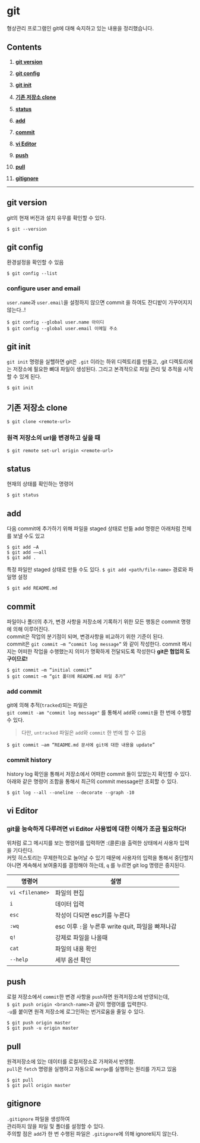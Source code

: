 # git

형상관리 프로그램인 git에 대해 숙지하고 있는 내용을 정리했습니다.

## Contents

  1. **[git version](#git-version)**
  1. **[git config](#git-config)**
  1. **[git init](#git-init)**
  1. **[기존 저장소 clone](#기존-저장소-clone)**
  1. **[status](#status)**
  1. **[add](#add)**
  1. **[commit](#commit)**
  1. **[vi Editor](#vi-Editor)**
  1. **[push](#push)**
  1. **[pull](#pull)**


  1. **[gitignore](#gitignore)**


   

---

## git version
git의 현재 버전과 설치 유무를 확인할 수 있다.

```
$ git --version
```

## git config

환경설정을 확인할 수 있음

```
$ git config --list
```

### configure user and email
`user.name`과 `user.email`을 설정하지 않으면 commit 을 하여도 잔디밭이 가꾸어지지 않는다..!

```
$ git config --global user.name 아이디
$ git config --global user.email 이메일 주소
```


## git init
`git init` 명령을 실핼하면 git은 `.git` 이라는 하위 디렉토리를 만들고, .git 디렉토리에는 저장소에 필요한 뼈대 파일이 생성된다. 그리고 본격적으로 파일 관리 및 추적을 시작할 수 있게 된다.

```
$ git init
```


## 기존 저장소 clone

```
$ git clone <remote-url>
```

### 원격 저장소의 url을 변경하고 싶을 때

```
$ git remote set-url origin <remote-url>
```

## status
현재의 상태를 확인하는 명령어

```
$ git status
```

## add
다음 commit에 추가하기 위해 파일을 staged 상태로 만듦
add 명령은 아래처럼 전체를 보낼 수도 있고

```
$ git add –A
$ git add ––all
$ git add .
```

특정 파일만 staged 상태로 만들 수도 있다.
`$ git add <path/file-name>` 경로와 파일명 설정

```
$ git add README.md
```

## commit
파일이나 폴더의 추가, 변경 사항을 저장소에 기록하기 위한 모든 행동은 commit 명령에 의해 이루어진다.  
commit은 작업의 분기점이 되며, 변경사항을 비교하기 위한 기준이 된다.   
commit은 `git commit –m “commit log message”` 와 같이 작성한다.
commit 메시지는 어떠한 작업을 수행했는지 의미가 명확하게 전달되도록 작성한다 **git은 협업의 도구이므로!**  

```
$ git commit –m “initial commit”
$ git commit –m “git 폴더에 README.md 파일 추가”
```

### add commit

git에 의해 추적(`tracked`)되는 파일은  
`git commit -am "commit log message"` 를 통해서 `add`와 `commit`을 한 번에 수행할 수 있다. 
> 다만, `untracked` 파일은 `add`와 `commit` 한 번에 할 수 없음 
```
$ git commit –am “README.md 문서에 git에 대한 내용을 update”
```

### commit history
history log 확인을 통해서 저장소에서 어떠한 commit 들이 있었는지 확인할 수 있다. 
아래와 같은 명령어 조합을 통해서 최근의 commit message만 조회할 수 있다. 

```
$ git log --all --oneline --decorate --graph -10
```

## vi Editor 
### git을 능숙하게 다루려면 vi Editor 사용법에 대한 이해가 조금 필요하다!
위처럼 로그 메시지를 보는 명령어를 입력하면 :(콜론)을 출력한 상태에서 사용자 입력을 기다린다.  
커밋 히스토리는 무제한적으로 늘어날 수 있기 때문에 사용자의 입력을 통해서 중단할지 아니면 계속해서 보여줄지를 결정해야 하는데, `q` 를 누르면 git log 명령은 중지된다. 

| 명령어 | 설명 | 
|---|---|
| `vi <filename>` | 파일의 편집 | 
| `i` | 데이터 입력 | 
| `esc` | 작성이 다되면 esc키를 누른다 | 
| `:wq` | esc 이후 `:`을 누른후 write quit, 파일을 빠져나감  | 
| `q!` | 강제로 파일을 나올때 |
| `cat` | 파일의 내용 확인 |
| `--help` | 세부 옵션 확인 |



## push
로컬 저장소에서 `commit`한 변경 사항을 `push`하면 원격저장소에 반영되는데,  
`$ git push origin <branch-name>`과 같이 명령어를 입력한다.  
`-u`를 붙이면 원격 저장소에 로그인하는 번거로움을 줄일 수 있다.

```
$ git push origin master
$ git push -u origin master
```

## pull
원격저장소에 있는 데이터를 로컬저장소로 가져와서 반영함.  
`pull`은 `fetch` 명령을 실행하고 자동으로 `merge`를 실행하는 원리를 가지고 있음

```
$ git pull
$ git pull origin master
```

## gitignore

`.gitignore` 파일을 생성하여  
관리하지 않을 파일 및 폴더를 설정할 수 있다.   
주의할 점은 `add`가 한 번 수행된 파일은 `.gitignore`에 의해 ignore되지 않는다.

